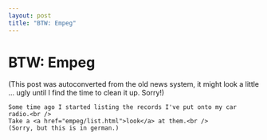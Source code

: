 ```yaml
---
layout: post
title: "BTW: Empeg"
---
```

<h1>BTW: Empeg</h1>
(This post was autoconverted from the old news system,
it might look a little ... ugly until I find the time
to clean it up.
Sorry!)

    Some time ago I started listing the records I've put onto my car radio.<br />
    Take a <a href="empeg/list.html">look</a> at them.<br />
    (Sorry, but this is in german.)

